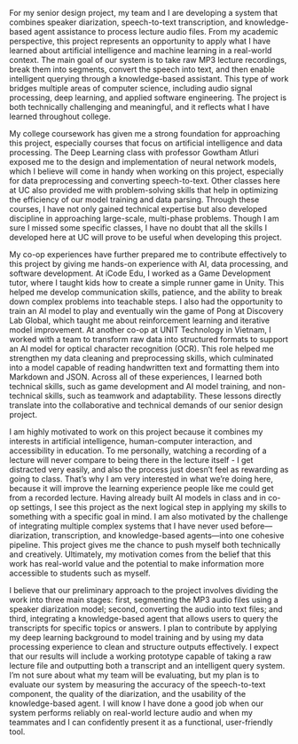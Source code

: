 For my senior design project, my team and I are developing a system that combines speaker diarization, speech-to-text transcription, and knowledge-based agent assistance to process lecture audio files. From my academic perspective, this project represents an opportunity to apply what I have learned about artificial intelligence and machine learning in a real-world context. The main goal of our system is to take raw MP3 lecture recordings, break them into segments, convert the speech into text, and then enable intelligent querying through a knowledge-based assistant. This type of work bridges multiple areas of computer science, including audio signal processing, deep learning, and applied software engineering. The project is both technically challenging and meaningful, and it reflects what I have learned throughout college.

My college coursework has given me a strong foundation for approaching this project, especially courses that focus on artificial intelligence and data processing. The Deep Learning class with professor Gowtham Atluri exposed me to the design and implementation of neural network models, which I believe will come in handy when working on this project, especially for data preprocessing and converting speech-to-text. Other classes here at UC also provided me with problem-solving skills that help in optimizing the efficiency of our model training and data parsing. Through these courses, I have not only gained technical expertise but also developed discipline in approaching large-scale, multi-phase problems. Though I am sure I missed some specific classes, I have no doubt that all the skills I developed here at UC will prove to be useful when developing this project.

My co-op experiences have further prepared me to contribute effectively to this project by giving me hands-on experience with AI, data processing, and software development. At iCode Edu, I worked as a Game Development tutor, where I taught kids how to create a simple runner game in Unity. This helped me develop communication skills, patience, and the ability to break down complex problems into teachable steps. I also had the opportunity to train an AI model to play and eventually win the game of Pong at Discovery Lab Global, which taught me about reinforcement learning and iterative model improvement. At another co-op at UNIT Technology in Vietnam, I worked with a team to transform raw data into structured formats to support an AI model for optical character recognition (OCR). This role helped me strengthen my data cleaning and preprocessing skills, which culminated into a model capable of reading handwritten text and formatting them into Markdown and JSON. Across all of these experiences, I learned both technical skills, such as game development and AI model training, and non-technical skills, such as teamwork and adaptability. These lessons directly translate into the collaborative and technical demands of our senior design project.

I am highly motivated to work on this project because it combines my interests in artificial intelligence, human-computer interaction, and accessibility in education. To me personally, watching a recording of a lecture will never compare to being there in the lecture itself - I get distracted very easily, and also the process just doesn’t feel as rewarding as going to class. That’s why I am very interested in what we’re doing here, because it will improve the learning experience people like me could get from a recorded lecture. Having already built AI models in class and in co-op settings, I see this project as the next logical step in applying my skills to something with a specific goal in mind. I am also motivated by the challenge of integrating multiple complex systems that I have never used before—diarization, transcription, and knowledge-based agents—into one cohesive pipeline. This project gives me the chance to push myself both technically and creatively. Ultimately, my motivation comes from the belief that this work has real-world value and the potential to make information more accessible to students such as myself.

I believe that our preliminary approach to the project involves dividing the work into three main stages: first, segmenting the MP3 audio files using a speaker diarization model; second, converting the audio into text files; and third, integrating a knowledge-based agent that allows users to query the transcripts for specific topics or answers. I plan to contribute by applying my deep learning background to model training and by using my data processing experience to clean and structure outputs effectively. I expect that our results will include a working prototype capable of taking a raw lecture file and outputting both a transcript and an intelligent query system. I’m not sure about what my team will be evaluating, but my plan is to evaluate our system by measuring the accuracy of the speech-to-text component, the quality of the diarization, and the usability of the knowledge-based agent. I will know I have done a good job when our system performs reliably on real-world lecture audio and when my teammates and I can confidently present it as a functional, user-friendly tool.
